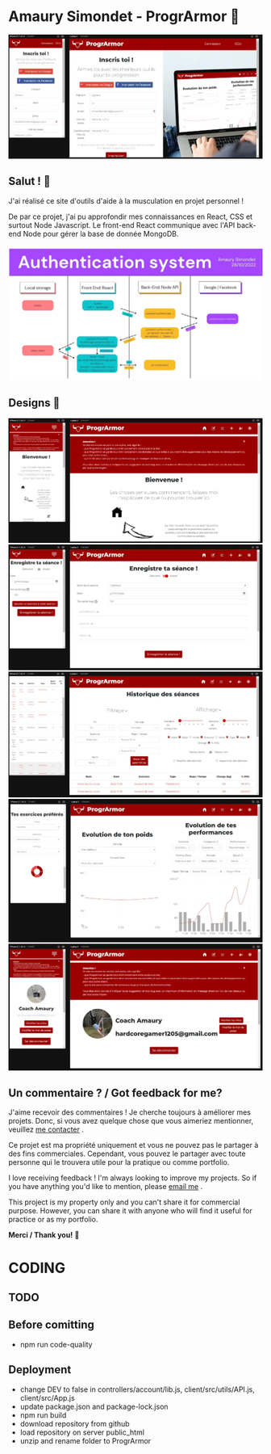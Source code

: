 # Amaury Simondet - ProgrArmor 💪

![Design preview for ProgrArmor](./client/src/images/designs/inscription.webp)

## Salut ! 👋

J'ai réalisé ce site d'outils d'aide à la musculation en projet personnel !

De par ce projet, j'ai pu approfondir mes connaissances en React, CSS et surtout Node Javascript.
Le front-end React communique avec l'API back-end Node pour gérer la base de donnée MongoDB.

![Security preview for ProgrArmor](./client/src/images/designs/security.webp)

## Designs 📸

![Design preview for ProgrArmor](./client/src/images/designs/welcome.webp)
![Design preview for ProgrArmor](./client/src/images/designs/session.webp)
![Design preview for ProgrArmor](./client/src/images/designs/historique.webp)
![Design preview for ProgrArmor](./client/src/images/designs/stats.webp)
![Design preview for ProgrArmor](./client/src/images/designs/compte.webp)

## Un commentaire ? / Got feedback for me?

J'aime recevoir des commentaires ! Je cherche toujours à améliorer mes projets. Donc, si vous avez quelque chose que vous aimeriez mentionner, veuillez [me contacter](mailto:amaury.simondet@hotmail.com 'email') .

Ce projet est ma propriété uniquement et vous ne pouvez pas le partager à des fins commerciales. Cependant, vous pouvez le partager avec toute personne qui le trouvera utile pour la pratique ou comme portfolio.

I love receiving feedback ! I'm always looking to improve my projects. So if you have anything you'd like to mention, please [email me](mailto:amaury.simondet@hotmail.com 'email') .

This project is my property only and you can't share it for commercial purpose. However, you can share it with anyone who will find it useful for practice or as my portfolio.

**Merci / Thank you!** 🚀

# CODING
## TODO

## Before comitting
- npm run code-quality

## Deployment

- change DEV to false in controllers/account/lib.js, client/src/utils/API.js, client/src/App.js
- update package.json and package-lock.json
- npm run build
- download repository from github
- load repository on server public_html
- unzip and rename folder to ProgrArmor
